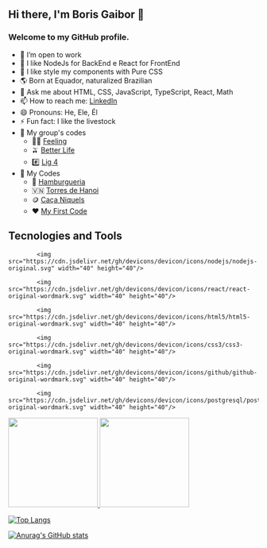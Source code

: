 ## Hi there, I'm Boris Gaibor 👋
### Welcome to my GitHub profile.

- 🔭 I’m open to work
- 🌱 I like NodeJs for BackEnd e React for FrontEnd
- 🎯 I like style my components with Pure CSS
- 🌎 Born at Equador, naturalized Brazilian
- 💬 Ask me about HTML, CSS, JavaScript, TypeScript, React, Math
- 📫 How to reach me: [LinkedIn](https://www.linkedin.com/in/borisgaibor/)
- 😄 Pronouns: He, Ele, Él
- ⚡ Fun fact: I like the livestock
- 💼 My group's codes
  - 🧘‍♀️ [Feeling](https://github.com/GuiCoutoSt/feeling.)
  - 🫒 [Better Life](https://github.com/danielmsatiro/better-life)
  - #️⃣ [Lig 4](https://github.com/Kenzie-Academy-Brasil-Developers/entrega-lig-4-sprint-5-gbmiranda1)
- 🤠 My Codes
  - 🍔 [Hamburgueria](https://github.com/HardBoris/HardBoris-Hamburgueria)
  - 🇻🇳 [Torres de Hanoi](https://github.com/Kenzie-Academy-Brasil-Developers/entrega-torre-de-hanoi-sprint-5-HardBoris)
  - 🪙 [Caça Niquels](https://github.com/Kenzie-Academy-Brasil-Developers/entrega-construa-um-jogo-de-azar-sprint-3-HardBoris)
  - ❤️ [My First Code](https://github.com/HardBoris/lanzamiento-de-dados)

## Tecnologies and Tools

            <img src="https://cdn.jsdelivr.net/gh/devicons/devicon/icons/nodejs/nodejs-original.svg" width="40" height="40"/>
            
            <img src="https://cdn.jsdelivr.net/gh/devicons/devicon/icons/react/react-original-wordmark.svg" width="40" height="40"/>
            
            <img src="https://cdn.jsdelivr.net/gh/devicons/devicon/icons/html5/html5-original-wordmark.svg" width="40" height="40"/>
            
            <img src="https://cdn.jsdelivr.net/gh/devicons/devicon/icons/css3/css3-original-wordmark.svg" width="40" height="40"/>
            
            <img src="https://cdn.jsdelivr.net/gh/devicons/devicon/icons/github/github-original-wordmark.svg" width="40" height="40"/>
          
            <img src="https://cdn.jsdelivr.net/gh/devicons/devicon/icons/postgresql/postgresql-original-wordmark.svg" width="40" height="40"/>
          
          
          
<div>
<a href="https://github.com/HardBoris">
<img height="180em" src="https://github-readme-stats.vercel.app/api/top-langs/?username=HardBoris&layout=compact&langs_count=7&theme=dracula"/>
<img height="180em" src="https://github-readme-stats.vercel.app/api?username=HardBoris&show_icons=true&theme=dracula&include_all_commits=true&count_private=true"/>
</div>          

   ![Top Langs](https://github-readme-stats.vercel.app/api/top-langs/?username=anuraghazra&layout=compact)

[![Anurag's GitHub stats](https://github-readme-stats.vercel.app/api?username=HardBoris&show_icons=true&theme=blueberry)](https://github.com/anuraghazra/github-readme-stats)

